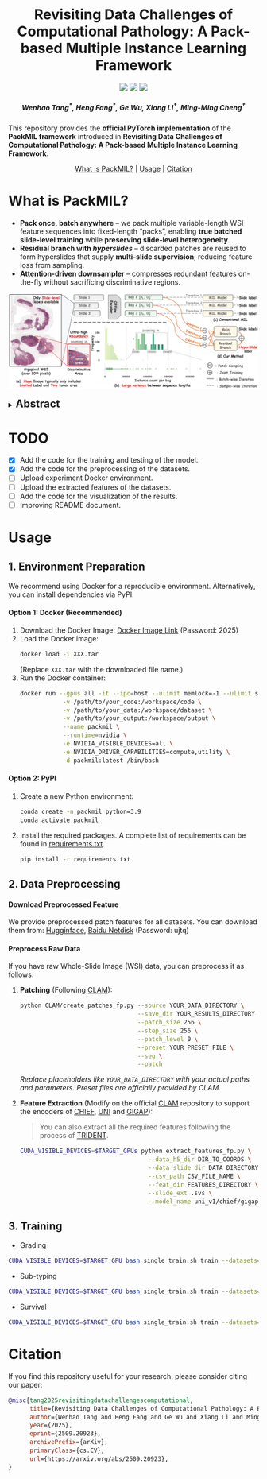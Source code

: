 <h1 align="center"> Revisiting Data Challenges of Computational Pathology: A Pack-based Multiple Instance Learning Framework </h1>

<p align="center">
<a href="https://arxiv.org/pdf/2509.20923"><img src="https://img.shields.io/badge/arXiv-Paper-b31b1b?logo=Arxiv"></a>
<a href=""><img src="https://img.shields.io/badge/HuggingFace-Data-ffd21e?logo=huggingface"></a>
<a href="https://pan.baidu.com/s/1OuiIP3sB68IGZeId4s4K7Q?pwd=ujtq"><img src="https://img.shields.io/badge/百度网盘-数据-06a7ff?logo=baidu"></a>
<!-- <a href=""><img src="https://img.shields.io/badge/知乎-中文讲解-1772f6?logo=zhihu"></a> -->
</p>

<h5 align="center"><em>Wenhao Tang<sup>*</sup>, Heng Fang<sup>*</sup>, Ge Wu, Xiang Li<sup>†</sup>, Ming-Ming Cheng<sup>†</sup> </em></h5>

This repository provides the **official PyTorch implementation** of the **PackMIL framework** introduced in **Revisiting Data Challenges of Computational Pathology: A Pack-based Multiple Instance Learning Framework**.

<p align="center">
  <a href="#what-is-packmil">What is PackMIL?</a> |
  <!-- <a href="#abstract">Abstract</a> | -->
  <a href="#usage">Usage</a> |
  <a href="#citation">Citation</a> 
</p >


# What is PackMIL?
- **Pack once, batch anywhere** – we pack multiple variable-length WSI feature sequences into fixed-length “packs”, enabling **true batched slide-level training** while **preserving slide-level heterogeneity**.
- **Residual branch with _hyperslides_** – discarded patches are reused to form hyperslides that supply **multi-slide supervision**, reducing feature loss from sampling.
- **Attention-driven downsampler** – compresses redundant features on-the-fly without sacrificing discriminative regions.

![](static/intro.png)

<details>
  <summary>
    <b style="font-size: 1.5em;">Abstract</b>
  </summary>

Computational pathology (CPath) digitizes pathology slides into whole slide images (WSIs), enabling analysis for critical healthcare tasks such as cancer diagnosis and prognosis. However, WSIs possess **extremely long sequence lengths** (up to 200K), **significant length variations** (from 200 to 200K), and **limited supervision**. These extreme variations in sequence length lead to high data heterogeneity and redundancy. Conventional methods often compromise on training efficiency and optimization to preserve such heterogeneity under limited supervision. To comprehensively address these challenges, we propose a pack-based MIL framework. It packs multiple sampled, variable-length feature sequences into fixed-length ones, enabling batched training while preserving data heterogeneity. Moreover, we introduce a residual branch that composes discarded features from multiple slides into a *hyperslide* which is trained with tailored labels. It offers multi-slide supervision while mitigating feature loss from sampling. Meanwhile, an attention-driven downsampler is introduced to compress features in both branches to reduce redundancy. By alleviating these challenges, our approach achieves an accuracy improvement of up to 8\% while using only 12\% of the training time in the PANDA(UNI). Extensive experiments demonstrate that focusing data challenges in CPath holds significant potential in the era of foundation models. 
</details>

<!-- # Abstract
Computational pathology (CPath) digitizes pathology slides into whole slide images (WSIs), enabling analysis for critical healthcare tasks such as cancer diagnosis and prognosis. However, WSIs possess **extremely long sequence lengths** (up to 200K), **significant length variations** (from 200 to 200K), and **limited supervision**. These extreme variations in sequence length lead to high data heterogeneity and redundancy. Conventional methods often compromise on training efficiency and optimization to preserve such heterogeneity under limited supervision. To comprehensively address these challenges, we propose a pack-based MIL framework. It packs multiple sampled, variable-length feature sequences into fixed-length ones, enabling batched training while preserving data heterogeneity. Moreover, we introduce a residual branch that composes discarded features from multiple slides into a *hyperslide* which is trained with tailored labels. It offers multi-slide supervision while mitigating feature loss from sampling. Meanwhile, an attention-driven downsampler is introduced to compress features in both branches to reduce redundancy. By alleviating these challenges, our approach achieves an accuracy improvement of up to 8\% while using only 12\% of the training time in the PANDA(UNI). Extensive experiments demonstrate that focusing data challenges in CPath holds significant potential in the era of foundation models.  -->


# TODO

- [x] Add the code for the training and testing of the model.
- [x] Add the code for the preprocessing of the datasets.
- [ ] Upload experiment Docker environment.
- [ ] Upload the extracted features of the datasets.
- [ ] Add the code for the visualization of the results.
- [ ] Improving README document.
<!-- - [ ] Improving the code structure. -->



# Usage
## 1. Environment Preparation

We recommend using Docker for a reproducible environment. Alternatively, you can install dependencies via PyPI.

#### Option 1: Docker (Recommended)

1. Download the Docker Image: [Docker Image Link]() (Password: 2025)
2. Load the Docker image:
    ```bash
    docker load -i XXX.tar
    ```
    (Replace `XXX.tar` with the downloaded file name.)
3. Run the Docker container:
    ```bash
    docker run --gpus all -it --ipc=host --ulimit memlock=-1 --ulimit stack=67108864\
                -v /path/to/your_code:/workspace/code \
                -v /path/to/your_data:/workspace/dataset \
                -v /path/to/your_output:/workspace/output \
                --name packmil \
                --runtime=nvidia \
                -e NVIDIA_VISIBLE_DEVICES=all \
                -e NVIDIA_DRIVER_CAPABILITIES=compute,utility \
                -d packmil:latest /bin/bash
    ```

#### Option 2: PyPI

1.  Create a new Python environment:
    ```bash
    conda create -n packmil python=3.9
    conda activate packmil
    ```
2.  Install the required packages. 
    A complete list of requirements can be found in [requirements.txt](./requirements.txt).
    ```bash
    pip install -r requirements.txt
    ```

## 2. Data Preprocessing

#### Download Preprocessed Feature

We provide preprocessed patch features for all datasets. You can download them from:
[Hugginface](), [Baidu Netdisk](https://pan.baidu.com/s/1OuiIP3sB68IGZeId4s4K7Q?pwd=ujtq) (Password: ujtq)

#### Preprocess Raw Data

If you have raw Whole-Slide Image (WSI) data, you can preprocess it as follows:

1. **Patching** (Following [CLAM](https://github.com/mahmoodlab/CLAM/)):

    ```bash
    python CLAM/create_patches_fp.py --source YOUR_DATA_DIRECTORY \
                                     --save_dir YOUR_RESULTS_DIRECTORY \
                                     --patch_size 256 \
                                     --step_size 256 \
                                     --patch_level 0 \
                                     --preset YOUR_PRESET_FILE \
                                     --seg \
                                     --patch
    ```
    *Replace placeholders like `YOUR_DATA_DIRECTORY` with your actual paths and parameters. Preset files are officially provided by CLAM.*

2. **Feature Extraction** (Modify on the official [CLAM](https://github.com/mahmoodlab/CLAM/) repository to support the encoders of [CHIEF](https://github.com/hms-dbmi/CHIEF), [UNI](https://github.com/mahmoodlab/UNI) and [GIGAP](https://github.com/prov-gigapath/prov-gigapath)):
   
    > You can also extract all the required features following the process of [TRIDENT](https://github.com/mahmoodlab/TRIDENT).

    ```bash
    CUDA_VISIBLE_DEVICES=$TARGET_GPUs python extract_features_fp.py \
                                        --data_h5_dir DIR_TO_COORDS \
                                        --data_slide_dir DATA_DIRECTORY \
                                        --csv_path CSV_FILE_NAME \
                                        --feat_dir FEATURES_DIRECTORY \
                                        --slide_ext .svs \
                                        --model_name uni_v1/chief/gigap
    ```

<!-- ## 3. Using the Model Independently
``` python
from modules.packmil import DAttentionX 

# Example instantiation
abmilx_model = DAttentionX(
    input_dim=1024,       # Dimension of input features (e.g., from ResNet)
    n_classes=2,          # Number of output classes
    mil_bias=True,
    attn_bias=True,
    n_heads=8             # Number of attention heads; sweep {2, 4, 8, 16} for best performance
)

# For a single bag, shape would be (1, N, D)
# example_features = torch.randn(1, 1000, 1024) # 1 bag, 1000 instances, 1024 feature dimension
# bag_prediction = abmilx_model(example_features) # Output shape: (1, n_classes)
``` -->

## 3. Training

- Grading

```bash
CUDA_VISIBLE_DEVICES=$TARGET_GPU bash single_train.sh train --datasets=panda --project=your_project --dataset_root=/path/to/your/dataset -c=../config/feat_pack_panda.yaml --title={fm}_panda_abmil_bs128_packdual40_lr10 --csv_path=/path/to/your/label --model=abmil --log_iter=100 --output_path=/path/to/your/output/ --batch_size=128 --token_dropout=0.4 --input_dim=feat_dim --wandb
```

- Sub-typing

```bash
CUDA_VISIBLE_DEVICES=$TARGET_GPU bash single_train.sh train --datasets=brca --project=your_project --dataset_root=/path/to/your/dataset -c=../config/feat_pack_brca.yaml --title={fm}_brca_abmil_bs32_packdual60_dsr4_lr05 --csv_path=/path/to/your/label --model=abmil --log_iter=10 --output_path=/path/to/your/output/ --batch_size=32 --token_dropout=0.5 --input_dim=feat_dim --wandb
```

- Survival

```bash
CUDA_VISIBLE_DEVICES=$TARGET_GPU bash single_train.sh train --datasets=surv_{dataset} --project=your_project --dataset_root=/path/to/your/dataset -c=../config/feat_surv.yaml --title=surv_{fm}_brca_abmil_bs32_packdual50_dsr4_lr05 --csv_path=/path/to/your/survival_label --model=abmil --log_iter=10 --output_path=/path/to/your/output/ --batch_size=32 --token_dropout=0.5 --input_dim=feat_dim --wandb
```

<!-- ## Packed You Model -->


# Citation
If you find this repository useful for your research, please consider citing our paper:

```bibtex
@misc{tang2025revisitingdatachallengescomputational,
      title={Revisiting Data Challenges of Computational Pathology: A Pack-based Multiple Instance Learning Framework}, 
      author={Wenhao Tang and Heng Fang and Ge Wu and Xiang Li and Ming-Ming Cheng},
      year={2025},
      eprint={2509.20923},
      archivePrefix={arXiv},
      primaryClass={cs.CV},
      url={https://arxiv.org/abs/2509.20923}, 
}
```